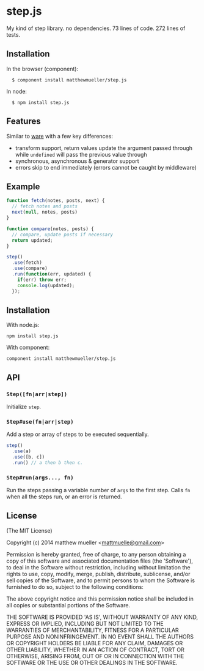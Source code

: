 
# step.js

  My kind of step library. no dependencies. 73 lines of code. 272 lines of tests.

## Installation

  In the browser (component):

      $ component install matthewmueller/step.js

  In node:

      $ npm install step.js

## Features

  Similar to [ware](https://github.com/segmentio/ware) with a few key differences:

  * transform support, return values update the argument passed through
    while `undefined` will pass the previous value through
  * synchronous, asynchronous & generator support
  * errors skip to end immediately (errors cannot be caught by middleware)

## Example

```js
function fetch(notes, posts, next) {
  // fetch notes and posts
  next(null, notes, posts)
}

function compare(notes, posts) {
  // compare, update posts if necessary
  return updated;
}

step()
  .use(fetch)
  .use(compare)
  .run(function(err, updated) {
    if(err) throw err;
    console.log(updated);
  });
```

## Installation

With node.js:

    npm install step.js

With component:

    component install matthewmueller/step.js

## API

### `Step([fn|arr|step])`

  Initialize `step`.

### `Step#use(fn|arr|step)`

  Add a step or array of steps to be executed sequentially.

```js
step()
  .use(a)
  .use([b, c])
  .run() // a then b then c.
```

### `Step#run(args..., fn)`

Run the steps passing a variable number of `args` to the first step.
Calls `fn` when all the steps run, or an error is returned.

## License

(The MIT License)

Copyright (c) 2014 matthew mueller &lt;mattmuelle@gmail.com&gt;

Permission is hereby granted, free of charge, to any person obtaining
a copy of this software and associated documentation files (the
'Software'), to deal in the Software without restriction, including
without limitation the rights to use, copy, modify, merge, publish,
distribute, sublicense, and/or sell copies of the Software, and to
permit persons to whom the Software is furnished to do so, subject to
the following conditions:

The above copyright notice and this permission notice shall be
included in all copies or substantial portions of the Software.

THE SOFTWARE IS PROVIDED 'AS IS', WITHOUT WARRANTY OF ANY KIND,
EXPRESS OR IMPLIED, INCLUDING BUT NOT LIMITED TO THE WARRANTIES OF
MERCHANTABILITY, FITNESS FOR A PARTICULAR PURPOSE AND NONINFRINGEMENT.
IN NO EVENT SHALL THE AUTHORS OR COPYRIGHT HOLDERS BE LIABLE FOR ANY
CLAIM, DAMAGES OR OTHER LIABILITY, WHETHER IN AN ACTION OF CONTRACT,
TORT OR OTHERWISE, ARISING FROM, OUT OF OR IN CONNECTION WITH THE
SOFTWARE OR THE USE OR OTHER DEALINGS IN THE SOFTWARE.
